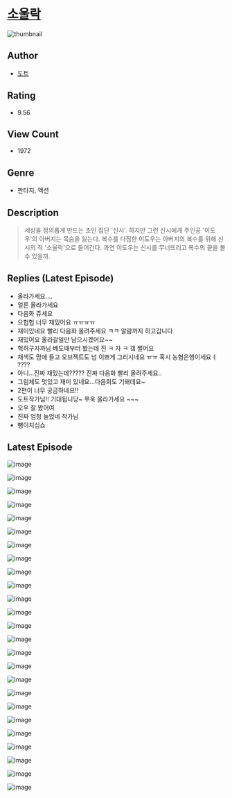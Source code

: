 # [소울락](https://comic.naver.com/bestChallenge/list?titleId=810116)
![thumbnail](https://image-comic.pstatic.net/user_contents_data/challenge_comic/2023/05/24/254217/upload_3558185860725814832_480x623.jpeg)

## Author
- [도트](https://comic.naver.com/artistTitle?id=254217)

## Rating
- 9.56

## View Count
- 1972

## Genre
- 판타지, 액션

## Description
> 세상을 정의롭게 만드는 초인 집단 '신시'. 하지만 그런 신시에게 주인공 '이도우'의 아버지는 목숨을 잃는다. 복수를 다짐한 이도우는 아버지의 복수를 위해 신시의 적 '소울락'으로 들어간다. 과연 이도우는 신시를 무너뜨리고 복수의 끝을 볼 수 있을까.

## Replies (Latest Episode)
- 올라가세요….
- 얼른 올라가세요
- 다음화 쥬세요
- 으헙헙 너무 재밌어요 ㅠㅠㅠㅠ
- 재미있네요 빨리 다음화 올려주세요 ㅋㅋ 알람까지 하고갑니다
- 재밌어요 올라갈일만 남으시겠어요~~
- 헉허구자까님 베도때부터 봤는데 진 ㅋ 자 ㅋ 갴 쩔어요
- 채색도 맘에 들고 오브젝트도 넘 이쁘게 그리시네요 ㅠㅠ 혹시 농협은행이세요ㅕ ????
- 아니...진짜 재밌는데????? 진짜 다음화 빨리 올려주세요..
- 그림체도 멋있고 재미 있네요...다음회도 기돼데요~
- 2편이 너무 궁금하네요!!
- 도트작가님!! 기대됩니당~ 쭈욱 올라가세요 ~~~
- 오우 잘 봤어여
- 진짜 엄청 늘었네 작가님
- 뺑이치십쇼

## Latest Episode
![image](https://image-comic.pstatic.net/user_contents_data/challenge_comic/2023/05/24/254217/upload_3559644934949921081.jpeg)

![image](https://image-comic.pstatic.net/user_contents_data/challenge_comic/2023/05/23/254217/upload_4121746262174622259.jpeg)

![image](https://image-comic.pstatic.net/user_contents_data/challenge_comic/2023/05/23/254217/upload_4064043708120916277.jpeg)

![image](https://image-comic.pstatic.net/user_contents_data/challenge_comic/2023/05/23/254217/upload_7161058966441910833.jpeg)

![image](https://image-comic.pstatic.net/user_contents_data/challenge_comic/2023/05/23/254217/upload_7306638918737410102.jpeg)

![image](https://image-comic.pstatic.net/user_contents_data/challenge_comic/2023/05/23/254217/upload_3486455947744994913.jpeg)

![image](https://image-comic.pstatic.net/user_contents_data/challenge_comic/2023/05/23/254217/upload_4136101482530944054.jpeg)

![image](https://image-comic.pstatic.net/user_contents_data/challenge_comic/2023/05/23/254217/upload_3905243446203541043.jpeg)

![image](https://image-comic.pstatic.net/user_contents_data/challenge_comic/2023/05/23/254217/upload_3835205835428542049.jpeg)

![image](https://image-comic.pstatic.net/user_contents_data/challenge_comic/2023/05/23/254217/upload_4050204128636789305.jpeg)

![image](https://image-comic.pstatic.net/user_contents_data/challenge_comic/2023/05/23/254217/upload_7075830553771194467.jpeg)

![image](https://image-comic.pstatic.net/user_contents_data/challenge_comic/2023/05/23/254217/upload_3546929070123345464.jpeg)

![image](https://image-comic.pstatic.net/user_contents_data/challenge_comic/2023/05/23/254217/upload_4136048722417168688.jpeg)

![image](https://image-comic.pstatic.net/user_contents_data/challenge_comic/2023/05/23/254217/upload_3486124096358528569.jpeg)

![image](https://image-comic.pstatic.net/user_contents_data/challenge_comic/2023/05/23/254217/upload_7306356163790188601.jpeg)

![image](https://image-comic.pstatic.net/user_contents_data/challenge_comic/2023/05/24/254217/upload_7220227014890436920.jpeg)

![image](https://image-comic.pstatic.net/user_contents_data/challenge_comic/2023/05/23/254217/upload_3991990498456252472.jpeg)

![image](https://image-comic.pstatic.net/user_contents_data/challenge_comic/2023/05/23/254217/upload_3618698806846110003.jpeg)

![image](https://image-comic.pstatic.net/user_contents_data/challenge_comic/2023/05/23/254217/upload_7161340673343698480.jpeg)

![image](https://image-comic.pstatic.net/user_contents_data/challenge_comic/2023/05/24/254217/upload_3919088682142873958.jpeg)

![image](https://image-comic.pstatic.net/user_contents_data/challenge_comic/2023/05/23/254217/upload_3976791038692242480.jpeg)

![image](https://image-comic.pstatic.net/user_contents_data/challenge_comic/2023/05/23/254217/upload_4063429045989357107.jpeg)

![image](https://image-comic.pstatic.net/user_contents_data/challenge_comic/2023/05/23/254217/upload_7292562983022309732.jpeg)

![image](https://image-comic.pstatic.net/user_contents_data/challenge_comic/2023/05/23/254217/upload_7077186024693511265.jpeg)

![image](https://image-comic.pstatic.net/user_contents_data/challenge_comic/2023/05/23/254217/upload_7075547781714359604.jpeg)
